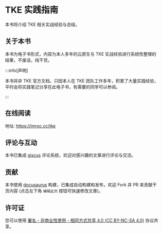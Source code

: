 # TKE 实践指南

本书将介绍 TKE 相关实战经验与总结。

## 关于本书

本书为电子书形式，内容为本人多年的云原生与 TKE 实战经验进行系统性整理的结果，不废话，纯干货。

:::info[声明]

本书并非 TKE 官方文档，只因本人在 TKE 团队工作多年，积累了大量实践经验，平时会将实践笔记分享在此电子书，有需要的同学可以参阅。

:::

## 在线阅读

地址: https://imroc.cc/tke

## 评论与互动

本书已集成 [giscus](https://giscus.app/zh-CN) 评论系统，欢迎对感兴趣的文章进行评论与交流。

## 贡献

本书使用 [docusaurus](https://docusaurus.io/) 构建，已集成自动构建和发布，欢迎 Fork 并 PR 来贡献干货内容 (点击左下角 `编辑此页` 按钮可快速修改文章)。

## 许可证

您可以使用 [署名 - 非商业性使用 - 相同方式共享 4.0 (CC BY-NC-SA 4.0)](https://creativecommons.org/licenses/by-nc-sa/4.0/deed.zh) 协议共享。
